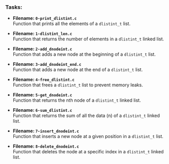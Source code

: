 ### Tasks:

- **Filename: `0-print_dlistint.c`**  
  Function that prints all the elements of a `dlistint_t` list.

- **Filename: `1-dlistint_len.c`**  
  Function that returns the number of elements in a `dlistint_t` linked list.

- **Filename: `2-add_dnodeint.c`**  
  Function that adds a new node at the beginning of a `dlistint_t` list.

- **Filename: `3-add_dnodeint_end.c`**  
  Function that adds a new node at the end of a `dlistint_t` list.

- **Filename: `4-free_dlistint.c`**  
  Function that frees a `dlistint_t` list to prevent memory leaks.

- **Filename: `5-get_dnodeint.c`**  
  Function that returns the nth node of a `dlistint_t` linked list.

- **Filename: `6-sum_dlistint.c`**  
  Function that returns the sum of all the data (n) of a `dlistint_t` linked list.

- **Filename: `7-insert_dnodeint.c`**  
  Function that inserts a new node at a given position in a `dlistint_t` list.

- **Filename: `8-delete_dnodeint.c`**  
  Function that deletes the node at a specific index in a `dlistint_t` linked list.